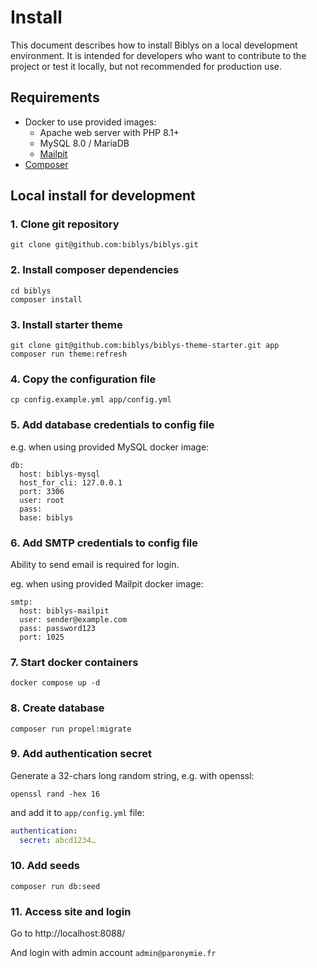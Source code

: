# Install

This document describes how to install Biblys on a local development environment.
It is intended for developers who want to contribute to the project or test it locally,
but not recommended for production use.

## Requirements

- Docker to use provided images:
  - Apache web server with PHP 8.1+
  - MySQL 8.0 / MariaDB
  - [Mailpit](https://mailpit.axllent.org/)
- [Composer](https://getcomposer.org/)

## Local install for development

### 1. Clone git repository

```shell
git clone git@github.com:biblys/biblys.git
```

### 2. Install composer dependencies

```shell
cd biblys
composer install
```

### 3. Install starter theme

```shell
git clone git@github.com:biblys/biblys-theme-starter.git app
composer run theme:refresh
```

### 4. Copy the configuration file

```shell
cp config.example.yml app/config.yml
```

### 5. Add database credentials to config file

e.g. when using provided MySQL docker image:

```shell
db:
  host: biblys-mysql
  host_for_cli: 127.0.0.1
  port: 3306
  user: root
  pass:
  base: biblys
```

### 6. Add SMTP credentials to config file

Ability to send email is required for login.

eg. when using provided Mailpit docker image:

```shell
smtp:
  host: biblys-mailpit
  user: sender@example.com
  pass: password123
  port: 1025
```

### 7. Start docker containers

```shell
docker compose up -d
```

### 8. Create database

```shell
composer run propel:migrate
```

### 9. Add authentication secret

Generate a 32-chars long random string, e.g. with openssl:

```shell
openssl rand -hex 16
```

and add it to `app/config.yml` file:

```yaml
authentication:
  secret: abcd1234…
```

### 10. Add seeds

```shell
composer run db:seed
```

### 11. Access site and login

Go to http://localhost:8088/

And login with admin account `admin@paronymie.fr`
